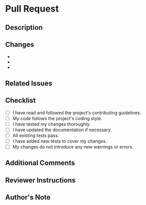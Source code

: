 # Pull Request

## Description
<!-- Provide a brief overview of the changes introduced by this pull request. What problem does it solve? -->

## Changes
<!-- List the specific changes made in this PR. Bullet points are helpful. -->

- 
-
-

## Related Issues
<!-- If this PR is related to any GitHub issues, mention them here with the format `Fixes #123` or `Resolves #456`. -->


## Checklist
<!-- Make sure all items in the checklist are completed before submitting the PR. Remove items that are not applicable. -->

- [ ] I have read and followed the project's contributing guidelines.
- [ ] My code follows the project's coding style.
- [ ] I have tested my changes thoroughly.
- [ ] I have updated the documentation if necessary.
- [ ] All existing tests pass.
- [ ] I have added new tests to cover my changes.
- [ ] My changes do not introduce any new warnings or errors.

## Additional Comments
<!-- Any additional information or context that can help reviewers understand your changes better. -->

## Reviewer Instructions
<!-- Provide instructions for the reviewers, if there's anything specific they need to focus on or test. -->

## Author's Note
<!-- Any message or note from the author to the reviewers. -->

